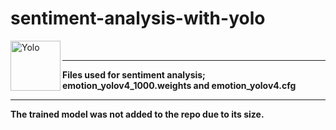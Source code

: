 # sentiment-analysis-with-yolo

[<img align="left" alt="Yolo" width="80" src="https://pjreddie.com/media/image/yologo_2.png" />]( https://pjreddie.com/darknet/yolo/)
<br>
<hr>


<strong>Files used for sentiment analysis; emotion_yolov4_1000.weights and emotion_yolov4.cfg</strong>

<hr>

<strong> The trained model was not added to the repo due to its size.</strong>
